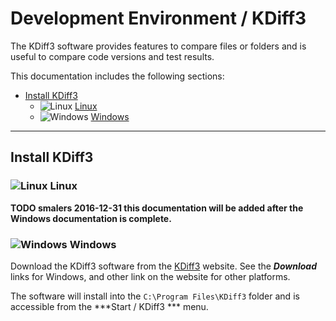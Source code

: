 # Development Environment / KDiff3 #

The KDiff3 software provides features to compare files or folders and is useful to compare code versions and test results.

This documentation includes the following sections:

* [Install KDiff3](#install-kdiff3)
	+ ![Linux](../../images/linux-32.png) [Linux](#linux)
	+ ![Windows](../../images/windows-32.ico) [Windows](#windows)

--------------------

## Install KDiff3 ##

### ![Linux](../../images/linux-32.png) Linux ###

**TODO smalers 2016-12-31 this documentation will be added after the Windows documentation is complete.**

### ![Windows](../../images/windows-32.ico) Windows ###

Download the KDiff3 software from the [KDiff3](http://kdiff3.sourceforge.net/) website.
See the ***Download*** links for Windows, and other link on the website for other platforms.

The software will install into the `C:\Program Files\KDiff3` folder and is accessible from the ***Start / KDiff3 *** menu.
